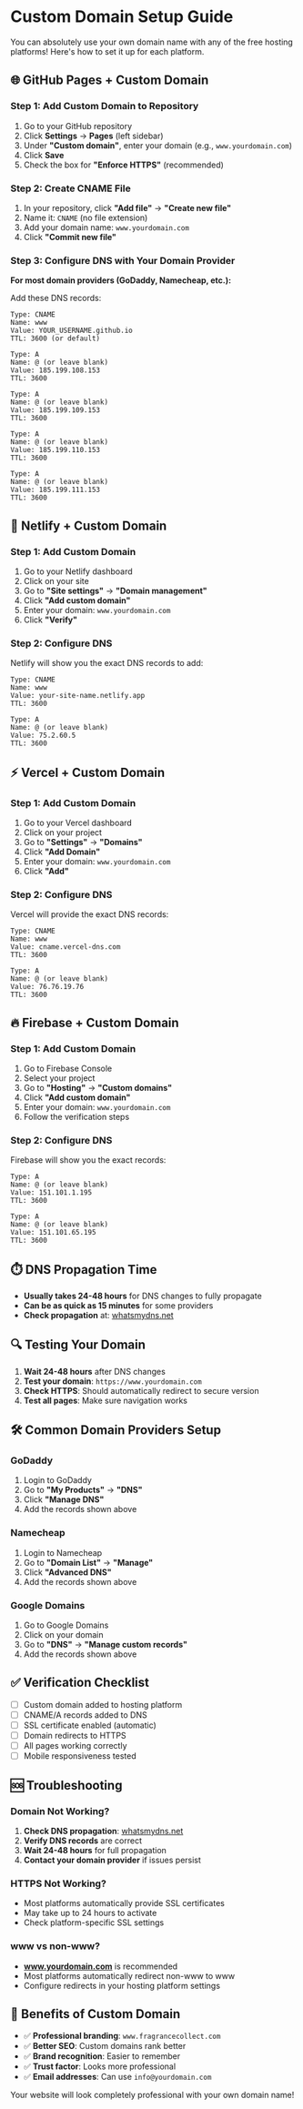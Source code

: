# Custom Domain Setup Guide

You can absolutely use your own domain name with any of the free hosting platforms! Here's how to set it up for each platform.

## 🌐 **GitHub Pages + Custom Domain**

### Step 1: Add Custom Domain to Repository

1. Go to your GitHub repository
2. Click **Settings** → **Pages** (left sidebar)
3. Under **"Custom domain"**, enter your domain (e.g., `www.yourdomain.com`)
4. Click **Save**
5. Check the box for **"Enforce HTTPS"** (recommended)

### Step 2: Create CNAME File

1. In your repository, click **"Add file"** → **"Create new file"**
2. Name it: `CNAME` (no file extension)
3. Add your domain name: `www.yourdomain.com`
4. Click **"Commit new file"**

### Step 3: Configure DNS with Your Domain Provider

**For most domain providers (GoDaddy, Namecheap, etc.):**

Add these DNS records:

```
Type: CNAME
Name: www
Value: YOUR_USERNAME.github.io
TTL: 3600 (or default)

Type: A
Name: @ (or leave blank)
Value: 185.199.108.153
TTL: 3600

Type: A
Name: @ (or leave blank)
Value: 185.199.109.153
TTL: 3600

Type: A
Name: @ (or leave blank)
Value: 185.199.110.153
TTL: 3600

Type: A
Name: @ (or leave blank)
Value: 185.199.111.153
TTL: 3600
```

## 🚀 **Netlify + Custom Domain**

### Step 1: Add Custom Domain

1. Go to your Netlify dashboard
2. Click on your site
3. Go to **"Site settings"** → **"Domain management"**
4. Click **"Add custom domain"**
5. Enter your domain: `www.yourdomain.com`
6. Click **"Verify"**

### Step 2: Configure DNS

Netlify will show you the exact DNS records to add:

```
Type: CNAME
Name: www
Value: your-site-name.netlify.app
TTL: 3600

Type: A
Name: @ (or leave blank)
Value: 75.2.60.5
TTL: 3600
```

## ⚡ **Vercel + Custom Domain**

### Step 1: Add Custom Domain

1. Go to your Vercel dashboard
2. Click on your project
3. Go to **"Settings"** → **"Domains"**
4. Click **"Add Domain"**
5. Enter your domain: `www.yourdomain.com`
6. Click **"Add"**

### Step 2: Configure DNS

Vercel will provide the exact DNS records:

```
Type: CNAME
Name: www
Value: cname.vercel-dns.com
TTL: 3600

Type: A
Name: @ (or leave blank)
Value: 76.76.19.76
TTL: 3600
```

## 🔥 **Firebase + Custom Domain**

### Step 1: Add Custom Domain

1. Go to Firebase Console
2. Select your project
3. Go to **"Hosting"** → **"Custom domains"**
4. Click **"Add custom domain"**
5. Enter your domain: `www.yourdomain.com`
6. Follow the verification steps

### Step 2: Configure DNS

Firebase will show you the exact records:

```
Type: A
Name: @ (or leave blank)
Value: 151.101.1.195
TTL: 3600

Type: A
Name: @ (or leave blank)
Value: 151.101.65.195
TTL: 3600
```

## ⏱️ **DNS Propagation Time**

- **Usually takes 24-48 hours** for DNS changes to fully propagate
- **Can be as quick as 15 minutes** for some providers
- **Check propagation** at: [whatsmydns.net](https://whatsmydns.net)

## 🔍 **Testing Your Domain**

1. **Wait 24-48 hours** after DNS changes
2. **Test your domain**: `https://www.yourdomain.com`
3. **Check HTTPS**: Should automatically redirect to secure version
4. **Test all pages**: Make sure navigation works

## 🛠️ **Common Domain Providers Setup**

### **GoDaddy**
1. Login to GoDaddy
2. Go to **"My Products"** → **"DNS"**
3. Click **"Manage DNS"**
4. Add the records shown above

### **Namecheap**
1. Login to Namecheap
2. Go to **"Domain List"** → **"Manage"**
3. Click **"Advanced DNS"**
4. Add the records shown above

### **Google Domains**
1. Go to Google Domains
2. Click on your domain
3. Go to **"DNS"** → **"Manage custom records"**
4. Add the records shown above

## ✅ **Verification Checklist**

- [ ] Custom domain added to hosting platform
- [ ] CNAME/A records added to DNS
- [ ] SSL certificate enabled (automatic)
- [ ] Domain redirects to HTTPS
- [ ] All pages working correctly
- [ ] Mobile responsiveness tested

## 🆘 **Troubleshooting**

### **Domain Not Working?**
1. **Check DNS propagation**: [whatsmydns.net](https://whatsmydns.net)
2. **Verify DNS records** are correct
3. **Wait 24-48 hours** for full propagation
4. **Contact your domain provider** if issues persist

### **HTTPS Not Working?**
- Most platforms automatically provide SSL certificates
- May take up to 24 hours to activate
- Check platform-specific SSL settings

### **www vs non-www?**
- **www.yourdomain.com** is recommended
- Most platforms automatically redirect non-www to www
- Configure redirects in your hosting platform settings

## 🎯 **Benefits of Custom Domain**

- ✅ **Professional branding**: `www.fragrancecollect.com`
- ✅ **Better SEO**: Custom domains rank better
- ✅ **Brand recognition**: Easier to remember
- ✅ **Trust factor**: Looks more professional
- ✅ **Email addresses**: Can use `info@yourdomain.com`

Your website will look completely professional with your own domain name! 